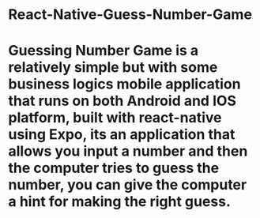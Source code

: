 # React-Native-Guess-Number-Game
# Guessing Number Game is a relatively simple but with some business logics mobile application that runs  on both  Android and IOS platform, built with react-native using Expo, its an application that allows you input a number and then the computer tries to guess the number, you can give the computer a hint for making the right guess.
